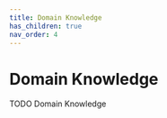 ```yaml
---
title: Domain Knowledge
has_children: true
nav_order: 4
---
```


# Domain Knowledge
TODO Domain Knowledge